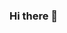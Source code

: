 ### Hi there 👋

<!--
**DebugsBunny1648/DebugsBunny1648** is a ✨ _special_ ✨ repository because its `README.md` (this file) appears on your GitHub profile.

<h1 align="center">Hi 👋, I'm Prasant Kumar</h1>
<h3 align="center">A passionate frontend developer from India.</h3>

<p align="left"> <img src="https://komarev.com/ghpvc/?username=debugsbunny1648&label=Profile%20views&color=0e75b6&style=flat" alt="debugsbunny1648" /> </p>

<p align="left"> <a href="https://twitter.com/debugsbunny1648" target="blank"><img src="https://img.shields.io/twitter/follow/debugsbunny1648?logo=twitter&style=for-the-badge" alt="debugsbunny1648" /></a> </p>

<h3 align="left">Connect with me:</h3>
<p align="left">
<a href="https://twitter.com/debugsbunny1648" target="blank"><img align="center" src="https://raw.githubusercontent.com/rahuldkjain/github-profile-readme-generator/master/src/images/icons/Social/twitter.svg" alt="debugsbunny1648" height="30" width="40" /></a>
</p>

<h3 align="left">Languages and Tools:</h3>
<p align="left"> <a href="https://www.cprogramming.com/" target="_blank" rel="noreferrer"> <img src="https://raw.githubusercontent.com/devicons/devicon/master/icons/c/c-original.svg" alt="c" width="40" height="40"/> </a> <a href="https://www.w3schools.com/cpp/" target="_blank" rel="noreferrer"> <img src="https://raw.githubusercontent.com/devicons/devicon/master/icons/cplusplus/cplusplus-original.svg" alt="cplusplus" width="40" height="40"/> </a> <a href="https://www.w3schools.com/css/" target="_blank" rel="noreferrer"> <img src="https://raw.githubusercontent.com/devicons/devicon/master/icons/css3/css3-original-wordmark.svg" alt="css3" width="40" height="40"/> </a> <a href="https://cloud.google.com" target="_blank" rel="noreferrer"> <img src="https://www.vectorlogo.zone/logos/google_cloud/google_cloud-icon.svg" alt="gcp" width="40" height="40"/> </a> <a href="https://www.w3.org/html/" target="_blank" rel="noreferrer"> <img src="https://raw.githubusercontent.com/devicons/devicon/master/icons/html5/html5-original-wordmark.svg" alt="html5" width="40" height="40"/> </a> <a href="https://www.java.com" target="_blank" rel="noreferrer"> <img src="https://raw.githubusercontent.com/devicons/devicon/master/icons/java/java-original.svg" alt="java" width="40" height="40"/> </a> <a href="https://developer.mozilla.org/en-US/docs/Web/JavaScript" target="_blank" rel="noreferrer"> <img src="https://raw.githubusercontent.com/devicons/devicon/master/icons/javascript/javascript-original.svg" alt="javascript" width="40" height="40"/> </a> <a href="https://www.mysql.com/" target="_blank" rel="noreferrer"> <img src="https://raw.githubusercontent.com/devicons/devicon/master/icons/mysql/mysql-original-wordmark.svg" alt="mysql" width="40" height="40"/> </a> <a href="https://www.python.org" target="_blank" rel="noreferrer"> <img src="https://raw.githubusercontent.com/devicons/devicon/master/icons/python/python-original.svg" alt="python" width="40" height="40"/> </a> <a href="https://reactjs.org/" target="_blank" rel="noreferrer"> <img src="https://raw.githubusercontent.com/devicons/devicon/master/icons/react/react-original-wordmark.svg" alt="react" width="40" height="40"/> </a> </p>

<p><img align="left" src="https://github-readme-stats.vercel.app/api/top-langs?username=debugsbunny1648&show_icons=true&locale=en&layout=compact" alt="debugsbunny1648" /></p>

<p>&nbsp;<img align="center" src="https://github-readme-stats.vercel.app/api?username=debugsbunny1648&show_icons=true&locale=en" alt="debugsbunny1648" /></p>

<p><img align="center" src="https://github-readme-streak-stats.herokuapp.com/?user=debugsbunny1648&" alt="debugsbunny1648" /></p>
